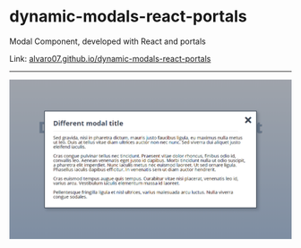 # dynamic-modals-react-portals
Modal Component, developed with React and portals


Link: [alvaro07.github.io/dynamic-modals-react-portals](https://alvaro07.github.io/dynamic-modals-react-portals/)

---

![alt text](/preview-image.png "Preview image")
